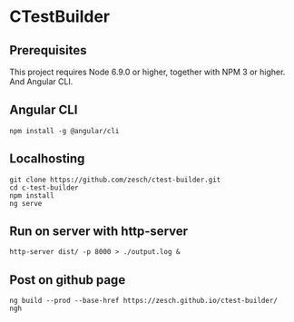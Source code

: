 # CTestBuilder

## Prerequisites
This project requires Node 6.9.0 or higher, together with NPM 3 or higher. And Angular CLI.

## Angular CLI
```npm install -g @angular/cli```

## Localhosting
```
git clone https://github.com/zesch/ctest-builder.git
cd c-test-builder
npm install
ng serve
```

## Run on server with http-server
```http-server dist/ -p 8000 > ./output.log &```

## Post on github page
```
ng build --prod --base-href https://zesch.github.io/ctest-builder/
ngh
```
